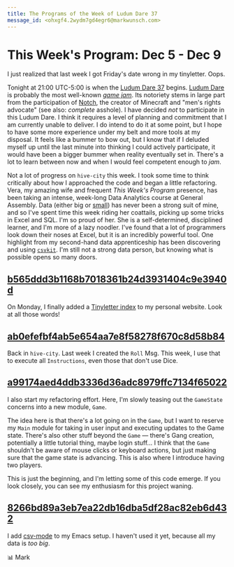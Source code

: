 ```yaml
---
title: The Programs of the Week of Ludum Dare 37
message_id: <ohxgf4.2wydm7gd4egr6@markwunsch.com>
---
```


This Week's Program: Dec 5 - Dec 9
==================================

I just realized that last week I got Friday's date wrong in my
tinyletter. Oops.

Tonight at 21:00 UTC-5:00 is when
the [Ludum Dare 37](https://ldjam.com)
begins. [Ludum Dare](https://en.wikipedia.org/wiki/Ludum_Dare) is
probably the most
well-known [_game jam_](https://en.wikipedia.org/wiki/Game_jam). Its
notoriety stems in large part from the
participation of [Notch](https://en.wikipedia.org/wiki/Markus_Persson),
the creator of Minecraft and "men's rights advocate" (see also:
_complete_ asshole). I have decided _not_ to participate in this Ludum
Dare. I think it requires a level of planning and commitment that I am
currently unable to deliver. I do intend to do it at some point, but I
hope to have some more experience under my belt and more tools at my
disposal. It feels like a bummer to bow out, but I know that if I
deluded myself up until the last minute into thinking I could actively
participate, it would have been a bigger bummer when reality
eventually set in. There's a lot to learn between now and when I would
feel competent enough to _jam_.

Not a lot of progress on `hive-city` this week. I took some time to
think critically about how I approached the code and began a little
refactoring. Vera, my amazing wife and frequent _This Week's Program_
presence, has been taking an intense, week-long Data Analytics course
at General Assembly. Data (either big
or [small](https://youtu.be/jw-3Ufd_u4c)) has never been a strong suit
of mine, and so I've spent time this week riding her coattails,
picking up some tricks in Excel and SQL. I'm so proud of her. She is a
self-determined, disciplined learner, and I'm more of a lazy
noodler. I've found that a lot of programmers look down their noses at
Excel, but it is an incredibly powerful tool. One highlight from my
second-hand data apprenticeship has been discovering and
using [`csvkit`](https://github.com/wireservice/csvkit). I'm still not
a strong data person, but knowing what is possible opens so many
doors.

## [b565ddd3b1168b7018361b24d3931404c9e3940d][tinyletter]

On Monday, I finally added
a [Tinyletter index](http://www.markwunsch.com/tinyletter/) to my
personal website. Look at all those words!

## [ab0efefbf4ab5e654aa7e8f58278f670c8d58b84][roll]

Back in `hive-city`. Last week I created the `Roll` Msg. This week, I
use that to execute all `Instructions`, even those that don't use
Dice.

## [a99174aed4ddb3336d36adc8979ffc7134f65022][game]

I also start my refactoring effort. Here, I'm slowly teasing out the
`GameState` concerns into a new module, `Game`.

The idea here is that there's a lot going on in the `Game`, but I want
to reserve my `Main` module for taking in user input and executing
updates to the Game state. There's also other stuff beyond the `Game`
— there's Gang creation, potentially a little tutorial thing, maybe
login stuff… I think that the `Game` shouldn't be aware of mouse
clicks or keyboard actions, but just making sure that the game state
is advancing. This is also where I introduce having two players.

This is just the beginning, and I'm letting some of this code
emerge. If you look closely, you can see my enthusiasm for this
project waning.

## [8266bd89a3eb7ea22db16dba5df28ac82eb6d432][csv-mode]

I add [csv-mode](https://elpa.gnu.org/packages/csv-mode.html) to my
Emacs setup. I haven't used it yet, because all my data is _too big_.

📊 Mark

[tinyletter]: https://github.com/mwunsch/mwunsch.github.io/commit/b565ddd3b1168b7018361b24d3931404c9e3940d

[roll]: https://github.com/mwunsch/hive-city/commit/ab0efefbf4ab5e654aa7e8f58278f670c8d58b84

[game]: https://github.com/mwunsch/hive-city/commit/a99174aed4ddb3336d36adc8979ffc7134f65022

[csv-mode]: https://github.com/mwunsch/emacs.d/commit/8266bd89a3eb7ea22db16dba5df28ac82eb6d432
